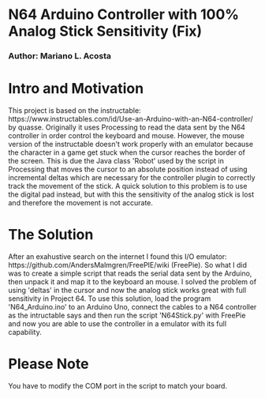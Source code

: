 # N64 Arduino Controller with 100% Analog Stick Sensitivity (Fix) 
<h3>Author: Mariano L. Acosta</h3>
<h1>Intro and Motivation</h1>
This project is based on the instructable: https://www.instructables.com/id/Use-an-Arduino-with-an-N64-controller/ by quasse. Originally it uses Processing to read the data sent by the N64 controller in order control the keyboard and mouse. However, the mouse version of the instructable doesn't work properly with an emulator because the character in a game get stuck when the cursor reaches the border of the screen. This is due the Java class 'Robot' used by the script in Processing that moves the cursor to an absolute position instead of using incremental deltas which are necessary for the controller plugin to correctly track the movement of the stick. A quick solution to this problem is to use the digital pad instead, but with this the sensitivity of the analog stick is lost and therefore the movement is not accurate. 

<h1>The Solution</h1>
After an exahustive search on the internet I found this I/O emulator: https://github.com/AndersMalmgren/FreePIE/wiki (FreePie). So what I did was to create a simple script that reads the serial data sent by the Arduino, then unpack it and map it to the keyboard an mouse. I solved the problem of using 'deltas' in the cursor and now the analog stick works great with full sensitivity in Project 64. To use this solution, load the program 'N64_Arduino.ino' to an Arduino Uno, connect the cables to a N64 controller as the intructable says and then run the script 'N64Stick.py' with FreePie and now you are able to use the controller in a emulator with its full capability. 


<h1>Please Note</h1>
You have to modify the COM port in the script to match your board. 
